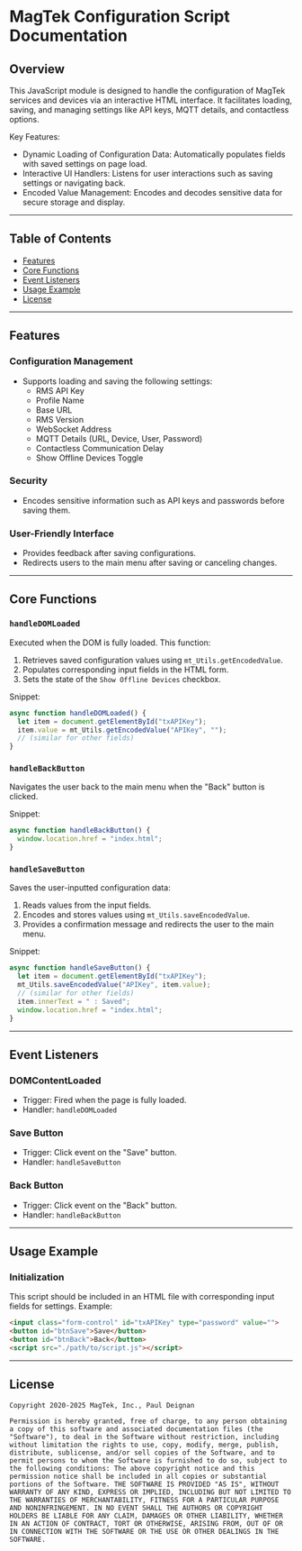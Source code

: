 # MagTek Configuration Script Documentation

## Overview

This JavaScript module is designed to handle the configuration of MagTek services and devices via an interactive HTML interface. It facilitates loading, saving, and managing settings like API keys, MQTT details, and contactless options.

Key Features:
- Dynamic Loading of Configuration Data: Automatically populates fields with saved settings on page load.
- Interactive UI Handlers: Listens for user interactions such as saving settings or navigating back.
- Encoded Value Management: Encodes and decodes sensitive data for secure storage and display.

---

## Table of Contents

- [Features](#features)
- [Core Functions](#core-functions)
- [Event Listeners](#event-listeners)
- [Usage Example](#usage-example)
- [License](#license)

---

## Features

### Configuration Management
- Supports loading and saving the following settings:
  - RMS API Key
  - Profile Name
  - Base URL
  - RMS Version
  - WebSocket Address
  - MQTT Details (URL, Device, User, Password)
  - Contactless Communication Delay
  - Show Offline Devices Toggle

### Security
- Encodes sensitive information such as API keys and passwords before saving them.

### User-Friendly Interface
- Provides feedback after saving configurations.
- Redirects users to the main menu after saving or canceling changes.

---

## Core Functions

### `handleDOMLoaded`
Executed when the DOM is fully loaded. This function:
1. Retrieves saved configuration values using `mt_Utils.getEncodedValue`.
2. Populates corresponding input fields in the HTML form.
3. Sets the state of the `Show Offline Devices` checkbox.

Snippet:
```javascript
async function handleDOMLoaded() {
  let item = document.getElementById("txAPIKey");
  item.value = mt_Utils.getEncodedValue("APIKey", "");
  // (similar for other fields)
}
```

### `handleBackButton`
Navigates the user back to the main menu when the "Back" button is clicked.

Snippet:
```javascript
async function handleBackButton() {
  window.location.href = "index.html";  
}
```

### `handleSaveButton`
Saves the user-inputted configuration data:
1. Reads values from the input fields.
2. Encodes and stores values using `mt_Utils.saveEncodedValue`.
3. Provides a confirmation message and redirects the user to the main menu.

Snippet:
```javascript
async function handleSaveButton() {
  let item = document.getElementById("txAPIKey");  
  mt_Utils.saveEncodedValue("APIKey", item.value);
  // (similar for other fields)
  item.innerText = " : Saved";  
  window.location.href = "index.html";
}
```

---

## Event Listeners

### DOMContentLoaded
- Trigger: Fired when the page is fully loaded.
- Handler: `handleDOMLoaded`

### Save Button
- Trigger: Click event on the "Save" button.
- Handler: `handleSaveButton`

### Back Button
- Trigger: Click event on the "Back" button.
- Handler: `handleBackButton`

---

## Usage Example

### Initialization
This script should be included in an HTML file with corresponding input fields for settings. Example:
```html
<input class="form-control" id="txAPIKey" type="password" value="">
<button id="btnSave">Save</button>
<button id="btnBack">Back</button>
<script src="./path/to/script.js"></script>
```

---

## License

```plaintext
Copyright 2020-2025 MagTek, Inc., Paul Deignan

Permission is hereby granted, free of charge, to any person obtaining a copy of this software and associated documentation files (the "Software"), to deal in the Software without restriction, including without limitation the rights to use, copy, modify, merge, publish, distribute, sublicense, and/or sell copies of the Software, and to permit persons to whom the Software is furnished to do so, subject to the following conditions: The above copyright notice and this permission notice shall be included in all copies or substantial portions of the Software. THE SOFTWARE IS PROVIDED "AS IS", WITHOUT WARRANTY OF ANY KIND, EXPRESS OR IMPLIED, INCLUDING BUT NOT LIMITED TO THE WARRANTIES OF MERCHANTABILITY, FITNESS FOR A PARTICULAR PURPOSE AND NONINFRINGEMENT. IN NO EVENT SHALL THE AUTHORS OR COPYRIGHT HOLDERS BE LIABLE FOR ANY CLAIM, DAMAGES OR OTHER LIABILITY, WHETHER IN AN ACTION OF CONTRACT, TORT OR OTHERWISE, ARISING FROM, OUT OF OR IN CONNECTION WITH THE SOFTWARE OR THE USE OR OTHER DEALINGS IN THE SOFTWARE.